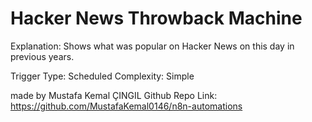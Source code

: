 # Hacker News Throwback Machine

Explanation:
Shows what was popular on Hacker News on this day in previous years.

Trigger Type: Scheduled
Complexity: Simple

made by Mustafa Kemal ÇINGIL
Github Repo Link: https://github.com/MustafaKemal0146/n8n-automations
